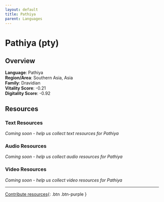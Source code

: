 ```yaml
---
layout: default
title: Pathiya
parent: Languages
---
```


# Pathiya (pty)

## Overview

**Language**: Pathiya  
**Region/Area**: Southern Asia, Asia  
**Family**: Dravidian  
**Vitality Score**: -0.21  
**Digitality Score**: -0.92  

## Resources

### Text Resources
*Coming soon - help us collect text resources for Pathiya*

### Audio Resources
*Coming soon - help us collect audio resources for Pathiya*

### Video Resources
*Coming soon - help us collect video resources for Pathiya*

---

[Contribute resources](https://fairtrain.github.io/){: .btn .btn-purple }
